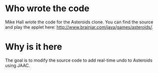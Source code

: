 # Who wrote the code #

Mike Hall wrote the code for the Asteroids clone. You can find the source and play the applet here: http://www.brainjar.com/java/games/asteroids/.


# Why is it here #

The goal is to modify the source code to add real-time undo to Asteroids using JAAC.